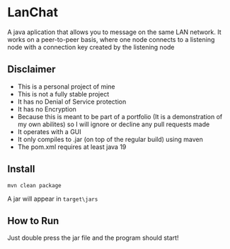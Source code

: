 # LanChat
A java aplication that allows you to message on the same LAN network. It works
on a peer-to-peer basis, where one node connects to a listening node with a 
connection key created by the listening node

## Disclaimer
- This is a personal project of mine
- This is not a fully stable project
- It has no Denial of Service protection
- It has no Encryption
- Because this is meant to be part of a portfolio (It is a demonstration of my
  own abilites) so I will ignore or decline any pull requests made
- It operates with a GUI
- It only compiles to .jar (on top of the regular build) using maven
- The pom.xml requires at least java 19

## Install
```
mvn clean package
```
A jar will appear in `target\jars`

## How to Run
Just double press the jar file and the program should start!
